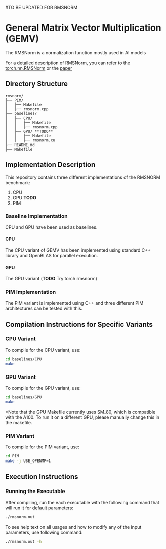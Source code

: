 #TO BE UPDATED FOR RMSNORM
# General Matrix Vector Multiplication (GEMV)

The RMSNorm is a normalization function mostly used in AI models


For a detailed description of RMSNorm, you can refer to the [torch.nn.RMSNorm](https://pytorch.org/docs/stable/generated/torch.nn.RMSNorm.html) or the [paper](https://dl.acm.org/doi/pdf/10.5555/3454287.3455397)

## Directory Structure

```
rmsnorm/
├── PIM/
│   ├── Makefile
│   ├── rmsnorm.cpp
├── baselines/
│   ├── CPU/
│   │   ├── Makefile
│   │   ├── rmsnorm.cpp
│   ├── GPU/ **TODO**
│   │   ├── Makefile
│   │   ├── rmsnorm.cu 
├── README.md
├── Makefile
```

## Implementation Description

This repository contains three different implementations of the RMSNORM benchmark:

1. CPU
2. GPU **TODO**
3. PIM

### Baseline Implementation

CPU and GPU have been used as baselines.

#### CPU

The CPU variant of GEMV has been implemented using standard C++ library and OpenBLAS for parallel execution.

#### GPU

The GPU variant (**TODO** Try torch rmsnorm)

### PIM Implementation

The PIM variant is implemented using C++ and three different PIM architectures can be tested with this.

## Compilation Instructions for Specific Variants

### CPU Variant

To compile for the CPU variant, use:

```bash
cd baselines/CPU
make
```

### GPU Variant 

To compile for the GPU variant, use:

```bash
cd baselines/GPU
make
```

*Note that the GPU Makefile currently uses SM_80, which is compatible with the A100. To run it on a different GPU, please manually change this in the makefile.

### PIM Variant

To compile for the PIM variant, use:

```bash
cd PIM
make -j USE_OPENMP=1
```

## Execution Instructions

### Running the Executable

After compiling, run the each executable with the following command that will run it for default parameters:

```bash
./rmsnorm.out
```

To see help text on all usages and how to modify any of the input parameters, use following command:

```bash
./rmsnorm.out -h
```

